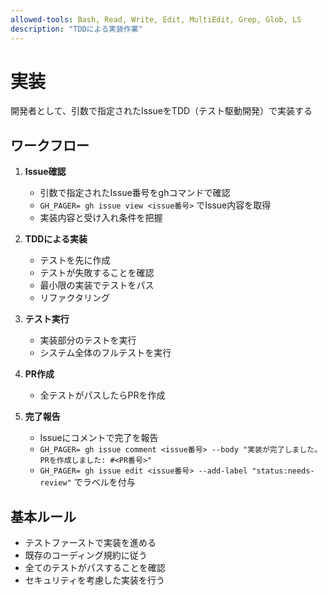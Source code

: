 ```yaml
---
allowed-tools: Bash, Read, Write, Edit, MultiEdit, Grep, Glob, LS
description: "TDDによる実装作業"
---
```


# 実装

開発者として、引数で指定されたIssueをTDD（テスト駆動開発）で実装する

## ワークフロー

1. **Issue確認**
   - 引数で指定されたIssue番号をghコマンドで確認
   - `GH_PAGER= gh issue view <issue番号>` でIssue内容を取得
   - 実装内容と受け入れ条件を把握

2. **TDDによる実装**
   - テストを先に作成
   - テストが失敗することを確認
   - 最小限の実装でテストをパス
   - リファクタリング

3. **テスト実行**
   - 実装部分のテストを実行
   - システム全体のフルテストを実行

4. **PR作成**
   - 全テストがパスしたらPRを作成

5. **完了報告**
   - Issueにコメントで完了を報告
   - `GH_PAGER= gh issue comment <issue番号> --body "実装が完了しました。PRを作成しました: #<PR番号>"`
   - `GH_PAGER= gh issue edit <issue番号> --add-label "status:needs-review"` でラベルを付与

## 基本ルール

- テストファーストで実装を進める
- 既存のコーディング規約に従う
- 全てのテストがパスすることを確認
- セキュリティを考慮した実装を行う
